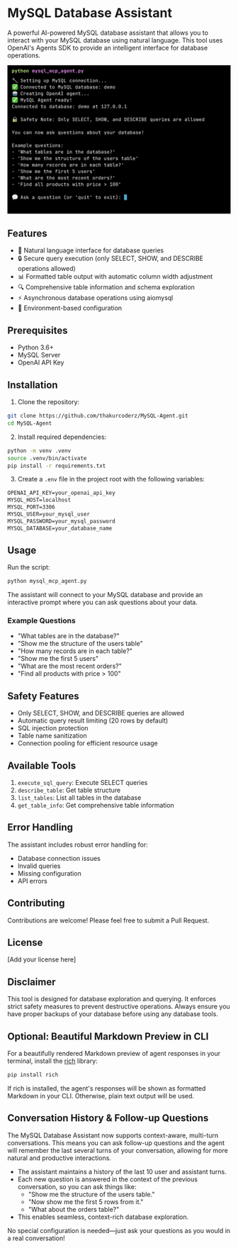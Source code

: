 # MySQL Database Assistant

A powerful AI-powered MySQL database assistant that allows you to interact with your MySQL database using natural language. This tool uses OpenAI's Agents SDK to provide an intelligent interface for database operations.

![MySQL Agent](/screenshots/init.png)

## Features

- 🤖 Natural language interface for database queries
- 🔒 Secure query execution (only SELECT, SHOW, and DESCRIBE operations allowed)
- 📊 Formatted table output with automatic column width adjustment
- 🔍 Comprehensive table information and schema exploration
- ⚡ Asynchronous database operations using aiomysql
- 🔐 Environment-based configuration

## Prerequisites

- Python 3.6+
- MySQL Server
- OpenAI API Key

## Installation

1. Clone the repository:
```bash
git clone https://github.com/thakurcoderz/MySQL-Agent.git
cd MySQL-Agent
```

2. Install required dependencies:
```bash
python -m venv .venv
source .venv/bin/activate
pip install -r requirements.txt
```

3. Create a `.env` file in the project root with the following variables:
```env
OPENAI_API_KEY=your_openai_api_key
MYSQL_HOST=localhost
MYSQL_PORT=3306
MYSQL_USER=your_mysql_user
MYSQL_PASSWORD=your_mysql_password
MYSQL_DATABASE=your_database_name
```

## Usage

Run the script:
```bash
python mysql_mcp_agent.py
```

The assistant will connect to your MySQL database and provide an interactive prompt where you can ask questions about your data.

### Example Questions

- "What tables are in the database?"
- "Show me the structure of the users table"
- "How many records are in each table?"
- "Show me the first 5 users"
- "What are the most recent orders?"
- "Find all products with price > 100"

## Safety Features

- Only SELECT, SHOW, and DESCRIBE queries are allowed
- Automatic query result limiting (20 rows by default)
- SQL injection protection
- Table name sanitization
- Connection pooling for efficient resource usage

## Available Tools

1. `execute_sql_query`: Execute SELECT queries
2. `describe_table`: Get table structure
3. `list_tables`: List all tables in the database
4. `get_table_info`: Get comprehensive table information

## Error Handling

The assistant includes robust error handling for:
- Database connection issues
- Invalid queries
- Missing configuration
- API errors

## Contributing

Contributions are welcome! Please feel free to submit a Pull Request.

## License

[Add your license here]

## Disclaimer

This tool is designed for database exploration and querying. It enforces strict safety measures to prevent destructive operations. Always ensure you have proper backups of your database before using any database tools.

## Optional: Beautiful Markdown Preview in CLI

For a beautifully rendered Markdown preview of agent responses in your terminal, install the [rich](https://github.com/Textualize/rich) library:

```bash
pip install rich
```

If rich is installed, the agent's responses will be shown as formatted Markdown in your CLI. Otherwise, plain text output will be used.

## Conversation History & Follow-up Questions

The MySQL Database Assistant now supports context-aware, multi-turn conversations. This means you can ask follow-up questions and the agent will remember the last several turns of your conversation, allowing for more natural and productive interactions.

- The assistant maintains a history of the last 10 user and assistant turns.
- Each new question is answered in the context of the previous conversation, so you can ask things like:
  - "Show me the structure of the users table."
  - "Now show me the first 5 rows from it."
  - "What about the orders table?"
- This enables seamless, context-rich database exploration.

No special configuration is needed—just ask your questions as you would in a real conversation! 